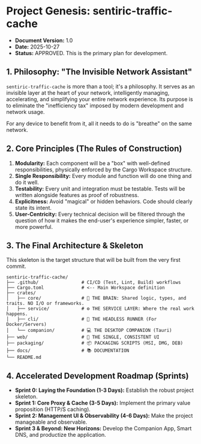 # Project Genesis: sentiric-traffic-cache

- **Document Version:** 1.0
- **Date:** 2025-10-27
- **Status:** APPROVED. This is the primary plan for development.

## 1. Philosophy: "The Invisible Network Assistant"

`sentiric-traffic-cache` is more than a tool; it's a philosophy. It serves as an invisible layer at the heart of your network, intelligently managing, accelerating, and simplifying your entire network experience. Its purpose is to eliminate the "inefficiency tax" imposed by modern development and network usage.

For any device to benefit from it, all it needs to do is "breathe" on the same network.

## 2. Core Principles (The Rules of Construction)

1.  **Modularity:** Each component will be a "box" with well-defined responsibilities, physically enforced by the Cargo Workspace structure.
2.  **Single Responsibility:** Every module and function will do one thing and do it well.
3.  **Testability:** Every unit and integration must be testable. Tests will be written alongside features as proof of robustness.
4.  **Explicitness:** Avoid "magical" or hidden behaviors. Code should clearly state its intent.
5.  **User-Centricity:** Every technical decision will be filtered through the question of how it makes the end-user's experience simpler, faster, or more powerful.

## 3. The Final Architecture & Skeleton

This skeleton is the target structure that will be built from the very first commit.

```
sentiric-traffic-cache/
├── .github/                # CI/CD (Test, Lint, Build) workflows
├── Cargo.toml              # <-- Main Workspace definition
├── crates/
│   ├── core/               # 🧠 THE BRAIN: Shared logic, types, and traits. NO I/O or frameworks.
│   ├── service/            # ⚙️ THE SERVICE LAYER: Where the real work happens.
│   ├── cli/                # 🐳 THE HEADLESS RUNNER (For Docker/Servers)
│   └── companion/          # 💻 THE DESKTOP COMPANION (Tauri)
├── web/                    # 🎨 THE SINGLE, CONSISTENT UI
├── packaging/              # 📦 PACKAGING SCRIPTS (MSI, DMG, DEB)
├── docs/                   # 📚 DOCUMENTATION
└── README.md
```

## 4. Accelerated Development Roadmap (Sprints)

-   **Sprint 0: Laying the Foundation (1-3 Days):** Establish the robust project skeleton.
-   **Sprint 1: Core Proxy & Cache (3-5 Days):** Implement the primary value proposition (HTTP/S caching).
-   **Sprint 2: Management UI & Observability (4-6 Days):** Make the project manageable and observable.
-   **Sprint 3 & Beyond: New Horizons:** Develop the Companion App, Smart DNS, and productize the application.
